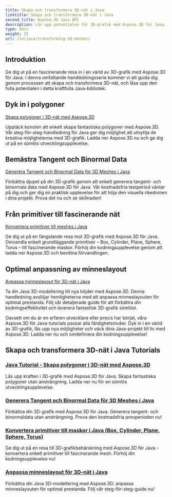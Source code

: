 ```yaml
---
title: Skapa och transformera 3D-nät i Java
linktitle: Skapa och transformera 3D-nät i Java
second_title: Aspose.3D Java API
description: Lås upp potentialen för 3D-grafik med Aspose.3D för Java. Skapa, transformera och optimera maskor utan ansträngning. Förhöj din kodningsupplevelse med våra handledningar.
type: docs
weight: 31
url: /sv/java/transforming-3d-meshes/
---
```


## Introduktion

Ge dig ut på en fascinerande resa in i en värld av 3D-grafik med Aspose.3D för Java. I denna omfattande handledningsserie kommer vi att guida dig genom processen att skapa och transformera 3D-nät, och låsa upp den fulla potentialen i detta kraftfulla Java-bibliotek.

## Dyk in i polygoner 
[Skapa polygoner i 3D-nät med Aspose.3D](./create-polygons-in-meshes/)

Upptäck konsten att enkelt skapa fantastiska polygoner med Aspose.3D. Vår steg-för-steg-handledning för Java ger dig möjlighet att utnyttja de kreativa möjligheterna med 3D-grafik. Ladda ner Aspose.3D nu och ge dig ut på en sömlös utvecklingsupplevelse.

## Bemästra Tangent och Binormal Data
[Generera Tangent och Binormal Data för 3D Meshes i Java](./generate-tangent-binormal-data/)

Förbättra djupet på din 3D-grafik genom att enkelt generera tangent- och binormala data med Aspose.3D för Java. Vår kostnadsfria testperiod väntar på dig och ger dig en praktisk upplevelse för att höja den visuella rikedomen i dina projekt. Prova det nu och se skillnaden!

## Från primitiver till fascinerande nät 
[Konvertera primitiver till meshes i Java](./convert-primitives-to-meshes/)

Ge dig ut på en fängslande resa mot 3D-grafik med Aspose.3D för Java. Omvandla enkelt grundläggande primitiver – Box, Cylinder, Plane, Sphere, Torus – till fascinerande maskor. Förhöj din kodningsupplevelse genom att ladda ner Aspose.3D och bevittna förvandlingen.

## Optimal anpassning av minneslayout 
[Anpassa minneslayout för 3D-nät i Java](./customize-mesh-memory-layout/)

Ta din Java 3D-modellering till nya höjder med Aspose.3D. Denna handledning avslöjar hemligheterna med att anpassa minneslayouten för optimal prestanda. Följ vår detaljerade guide för att förbättra din kodningseffektivitet och leverera fantastisk 3D-grafik sömlöst.

Oavsett om du är en erfaren utvecklare eller precis har börjat, våra Aspose.3D för Java-tutorials passar alla färdighetsnivåer. Dyk in i en värld av 3D-grafik, lås upp nya möjligheter och väck dina Java-projekt till liv med Aspose.3D. Ladda ner nu och omdefiniera din kodningsupplevelse!
## Skapa och transformera 3D-nät i Java Tutorials
### [Java Tutorial - Skapa polygoner i 3D-nät med Aspose.3D](./create-polygons-in-meshes/)
Lås upp kraften i 3D-grafik med Aspose.3D för Java. Skapa fantastiska polygoner utan ansträngning. Ladda ner nu för en sömlös utvecklingsupplevelse.
### [Generera Tangent och Binormal Data för 3D Meshes i Java](./generate-tangent-binormal-data/)
Förbättra din 3D-grafik med Aspose.3D för Java. Generera tangent- och binormaldata utan ansträngning. Prova den kostnadsfria provperioden nu!
### [Konvertera primitiver till maskor i Java (Box, Cylinder, Plane, Sphere, Torus)](./convert-primitives-to-meshes/)
Ge dig ut på en resa till 3D-grafikbehärskning med Aspose.3D för Java - konvertera enkelt primitiver till fascinerande mesh. Förhöj din kodningsupplevelse nu!
### [Anpassa minneslayout för 3D-nät i Java](./customize-mesh-memory-layout/)
Förbättra din Java 3D-modellering med Aspose.3D: anpassa minneslayouten för optimal prestanda. Följ vår steg-för-steg-guide nu!